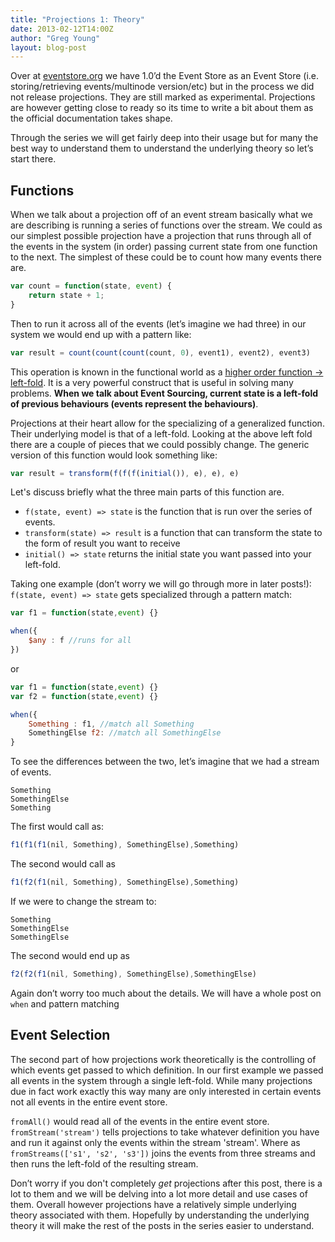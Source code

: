 ```yaml
---
title: "Projections 1: Theory"
date: 2013-02-12T14:00Z
author: "Greg Young"
layout: blog-post
---
```


Over at [eventstore.org](https://eventstore.org) we have 1.0’d the Event Store as an Event Store (i.e. storing/retrieving events/multinode version/etc) but in the process we did not release projections. They are still marked as experimental. Projections are however getting close to ready so its time to write a bit about them as the official documentation takes shape.

Through the series we will get fairly deep into their usage but for many the best way to understand them to understand the underlying theory so let’s start there.

## Functions

When we talk about a projection off of an event stream basically what we are describing is running a series of functions over the stream. We could as our simplest possible projection have a projection that runs through all of the events in the system (in order) passing current state from one function to the next. The simplest of these could be to count how many events there are.

```javascript
var count = function(state, event) {
	return state + 1;
}
```

Then to run it across all of the events (let’s imagine we had three) in our system we would end up with a pattern like:

```javascript
var result = count(count(count(count, 0), event1), event2), event3)
```

This operation is known in the functional world as a [higher order function -> left-fold](http://en.wikipedia.org/wiki/Fold_(higher-order_function)). It is a very powerful construct that is useful in solving many problems. **When we talk about Event Sourcing, current state is a left-fold of previous behaviours (events represent the behaviours)**.

Projections at their heart allow for the specializing of a generalized function. Their underlying model is that of a left-fold. Looking at the above left fold there are a couple of pieces that we could possibly change. The generic version of this function would look something like:

```javascript
var result = transform(f(f(f(initial()), e), e), e)
```

Let's discuss briefly what the three main parts of this function are.

- `f(state, event) => state` is the function that is run over the series of events.
- `transform(state) => result` is a function that can transform the state to the form of result you want to receive
- `initial() => state` returns the initial state you want passed into your left-fold.

Taking one example (don’t worry we will go through more in later posts!): `f(state, event) => state` gets specialized through a pattern match:

```javascript
var f1 = function(state,event) {}

when({
	$any : f //runs for all
})
```

or

```javascript
var f1 = function(state,event) {}
var f2 = function(state,event) {}

when({
	Something : f1, //match all Something
	SomethingElse f2: //match all SomethingElse
}
```

To see the differences between the two, let’s imagine that we had a stream of events.

```
Something
SomethingElse
Something
```

The first would call as:

```javascript
f1(f1(f1(nil, Something), SomethingElse),Something)
```

The second would call as

```javascript
f1(f2(f1(nil, Something), SomethingElse),Something)
```

If we were to change the stream to:

```
Something
SomethingElse
SomethingElse
```

The second would end up as

```javascript
f2(f2(f1(nil, Something), SomethingElse),SomethingElse)
```

Again don’t worry too much about the details. We will have a whole post on `when` and pattern matching

## Event Selection

The second part of how projections work theoretically is the controlling of which events get passed to which definition. In our first example we passed all events in the system through a single left-fold. While many projections due in fact work exactly this way many are only interested in certain events not all events in the entire event store.

`fromAll()` would read all of the events in the entire event store. `fromStream('stream')` tells projections to take whatever definition you have and run it against only the events within the stream 'stream'. Where as `fromStreams(['s1', 's2', 's3'])` joins the events from three streams and then runs the left-fold of the resulting stream.

Don’t worry if you don't completely *get* projections after this post, there is a lot to them and we will be delving into a lot more detail and use cases of them. Overall however projections have a relatively simple underlying theory associated with them. Hopefully by understanding the underlying theory it will make the rest of the posts in the series easier to understand.